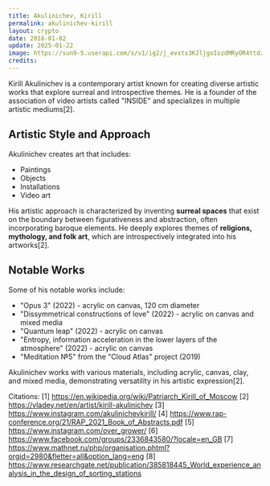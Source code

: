 ```yaml
---
title: Akulinichev, Kirill
permalink: akulinichev-kirill
layout: crypto
date: 2018-01-02
update: 2025-01-22
image: https://sun9-5.userapi.com/s/v1/ig2/j_evxts3KJljgoIozdMRyOR4ttdzWvZpoxFYVt8EuePg3cGh7HIlDOzQ1yJuIF_uhMNw01EoKdaqjyFJHhMkV-2-.jpg?quality=95&crop=1%2C0%2C2108%2C2108&as=32x32%2C48x48%2C72x72%2C108x108%2C160x160%2C240x240%2C360x360%2C480x480%2C540x540%2C640x640%2C720x720%2C1080x1080%2C1280x1280%2C1440x1440%2C2108x2108&from=bu&u=i0XbJDKIrL0_5bEVDlr5ej9eFj9BD1lAo3-7qKe1QYU&cs=640x640
credits:
---
```


Kirill Akulinichev is a contemporary artist known for creating diverse artistic works that explore surreal and introspective themes. He is a founder of the association of video artists called "INSIDE" and specializes in multiple artistic mediums[2].

## Artistic Style and Approach

Akulinichev creates art that includes:
- Paintings
- Objects
- Installations
- Video art

His artistic approach is characterized by inventing **surreal spaces** that exist on the boundary between figurativeness and abstraction, often incorporating baroque elements. He deeply explores themes of **religions, mythology, and folk art**, which are introspectively integrated into his artworks[2].

## Notable Works

Some of his notable works include:
- "Opus 3" (2022) - acrylic on canvas, 120 cm diameter
- "Dissymmetrical constructions of love" (2022) - acrylic on canvas and mixed media
- "Quantum leap" (2022) - acrylic on canvas
- "Entropy, information acceleration in the lower layers of the atmosphere" (2022) - acrylic on canvas
- "Meditation №5" from the "Cloud Atlas" project (2019)

Akulinichev works with various materials, including acrylic, canvas, clay, and mixed media, demonstrating versatility in his artistic expression[2].

Citations:
[1] https://en.wikipedia.org/wiki/Patriarch_Kirill_of_Moscow
[2] https://vladey.net/en/artist/kirill-akulinichev
[3] https://www.instagram.com/akulinichevkirill/
[4] https://www.rap-conference.org/21/RAP_2021_Book_of_Abstracts.pdf
[5] https://www.instagram.com/over_grower/
[6] https://www.facebook.com/groups/2336843580/?locale=en_GB
[7] https://www.mathnet.ru/php/organisation.phtml?orgid=2980&fletter=all&option_lang=eng
[8] https://www.researchgate.net/publication/385818445_World_experience_analysis_in_the_design_of_sorting_stations
